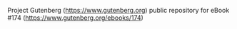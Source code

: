 Project Gutenberg (https://www.gutenberg.org) public repository for eBook #174 (https://www.gutenberg.org/ebooks/174)
